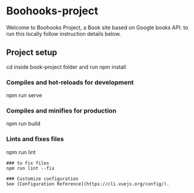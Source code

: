 # Boohooks-project

Welcome to Boohooks Project, a  Book site based on Google books API. to run this locally follow instruction details below.

## Project setup
cd inside book-project folder and run npm install

### Compiles and hot-reloads for development
npm run serve

### Compiles and minifies for production
npm run build

### Lints and fixes files
npm run lint
```
### to fix files
npm run lint --fix

### Customize configuration
See [Configuration Reference](https://cli.vuejs.org/config/).
